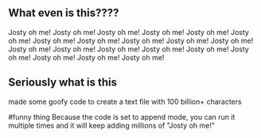 ## What even is this????
Josty oh me! Josty oh me! Josty oh me! Josty oh me! Josty oh me! Josty oh me! Josty oh me! Josty oh me! Josty oh me! Josty oh me! Josty oh me! Josty oh me! Josty oh me! Josty oh me! Josty oh me! Josty oh me! Josty oh me! Josty oh me! Josty oh me! Josty oh me! 

## Seriously what is this
made some goofy code to create a text file with 100 billion+ characters

#funny thing
Because the code is set to append mode, you can run it multiple times and it will keep adding millions of "Josty oh me!"
